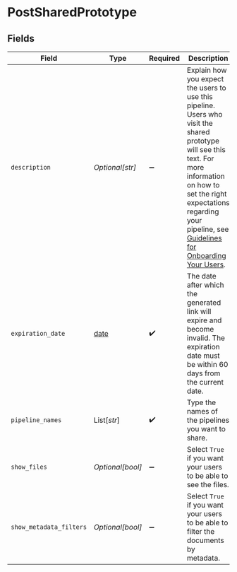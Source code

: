 # PostSharedPrototype


## Fields

| Field                                                                                                                                                                                                                                                                                                                    | Type                                                                                                                                                                                                                                                                                                                     | Required                                                                                                                                                                                                                                                                                                                 | Description                                                                                                                                                                                                                                                                                                              |
| ------------------------------------------------------------------------------------------------------------------------------------------------------------------------------------------------------------------------------------------------------------------------------------------------------------------------ | ------------------------------------------------------------------------------------------------------------------------------------------------------------------------------------------------------------------------------------------------------------------------------------------------------------------------ | ------------------------------------------------------------------------------------------------------------------------------------------------------------------------------------------------------------------------------------------------------------------------------------------------------------------------ | ------------------------------------------------------------------------------------------------------------------------------------------------------------------------------------------------------------------------------------------------------------------------------------------------------------------------ |
| `description`                                                                                                                                                                                                                                                                                                            | *Optional[str]*                                                                                                                                                                                                                                                                                                          | :heavy_minus_sign:                                                                                                                                                                                                                                                                                                       | Explain how you expect the users to use this pipeline. Users who visit the shared prototype will see this text. For more information on how to set the right expectations regarding your pipeline, see [Guidelines for Onboarding Your Users](https://docs.cloud.deepset.ai/docs/guidelines-for-onboarding-your-users).  |
| `expiration_date`                                                                                                                                                                                                                                                                                                        | [date](https://docs.python.org/3/library/datetime.html#date-objects)                                                                                                                                                                                                                                                     | :heavy_check_mark:                                                                                                                                                                                                                                                                                                       | The date after which the generated link will expire and become invalid. The expiration date must be within 60 days from the current date.                                                                                                                                                                                |
| `pipeline_names`                                                                                                                                                                                                                                                                                                         | List[*str*]                                                                                                                                                                                                                                                                                                              | :heavy_check_mark:                                                                                                                                                                                                                                                                                                       | Type the names of the pipelines you want to share.                                                                                                                                                                                                                                                                       |
| `show_files`                                                                                                                                                                                                                                                                                                             | *Optional[bool]*                                                                                                                                                                                                                                                                                                         | :heavy_minus_sign:                                                                                                                                                                                                                                                                                                       | Select `True` if you want your users to be able to see the files.                                                                                                                                                                                                                                                        |
| `show_metadata_filters`                                                                                                                                                                                                                                                                                                  | *Optional[bool]*                                                                                                                                                                                                                                                                                                         | :heavy_minus_sign:                                                                                                                                                                                                                                                                                                       | Select `True` if you want your users to be able to filter the documents by metadata.                                                                                                                                                                                                                                     |
